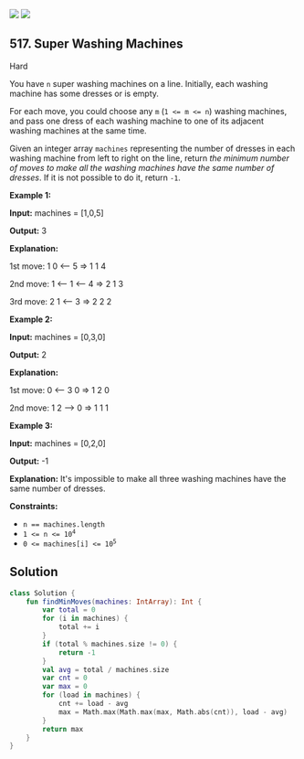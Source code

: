 [![](https://img.shields.io/github/stars/javadev/LeetCode-in-Kotlin?label=Stars&style=flat-square)](https://github.com/javadev/LeetCode-in-Kotlin)
[![](https://img.shields.io/github/forks/javadev/LeetCode-in-Kotlin?label=Fork%20me%20on%20GitHub%20&style=flat-square)](https://github.com/javadev/LeetCode-in-Kotlin/fork)

## 517\. Super Washing Machines

Hard

You have `n` super washing machines on a line. Initially, each washing machine has some dresses or is empty.

For each move, you could choose any `m` (`1 <= m <= n`) washing machines, and pass one dress of each washing machine to one of its adjacent washing machines at the same time.

Given an integer array `machines` representing the number of dresses in each washing machine from left to right on the line, return _the minimum number of moves to make all the washing machines have the same number of dresses_. If it is not possible to do it, return `-1`.

**Example 1:**

**Input:** machines = [1,0,5]

**Output:** 3

**Explanation:** 

1st move: 1 0 <-- 5 => 1 1 4 

2nd move: 1 <-- 1 <-- 4 => 2 1 3 

3rd move: 2 1 <-- 3 => 2 2 2

**Example 2:**

**Input:** machines = [0,3,0]

**Output:** 2

**Explanation:** 

1st move: 0 <-- 3 0 => 1 2 0 

2nd move: 1 2 --> 0 => 1 1 1

**Example 3:**

**Input:** machines = [0,2,0]

**Output:** -1

**Explanation:** It's impossible to make all three washing machines have the same number of dresses.

**Constraints:**

*   `n == machines.length`
*   <code>1 <= n <= 10<sup>4</sup></code>
*   <code>0 <= machines[i] <= 10<sup>5</sup></code>

## Solution

```kotlin
class Solution {
    fun findMinMoves(machines: IntArray): Int {
        var total = 0
        for (i in machines) {
            total += i
        }
        if (total % machines.size != 0) {
            return -1
        }
        val avg = total / machines.size
        var cnt = 0
        var max = 0
        for (load in machines) {
            cnt += load - avg
            max = Math.max(Math.max(max, Math.abs(cnt)), load - avg)
        }
        return max
    }
}
```